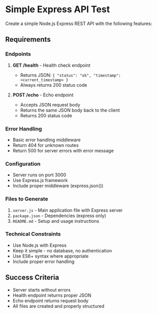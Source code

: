 # Simple Express API Test

Create a simple Node.js Express REST API with the following features:

## Requirements

### Endpoints
1. **GET /health** - Health check endpoint
   - Returns JSON: `{ "status": "ok", "timestamp": <current_timestamp> }`
   - Always returns 200 status code

2. **POST /echo** - Echo endpoint
   - Accepts JSON request body
   - Returns the same JSON body back to the client
   - Returns 200 status code

### Error Handling
- Basic error handling middleware
- Return 404 for unknown routes
- Return 500 for server errors with error message

### Configuration
- Server runs on port 3000
- Use Express.js framework
- Include proper middleware (express.json())

### Files to Generate
1. `server.js` - Main application file with Express server
2. `package.json` - Dependencies (express only)
3. `README.md` - Setup and usage instructions

### Technical Constraints
- Use Node.js with Express
- Keep it simple - no database, no authentication
- Use ES6+ syntax where appropriate
- Include proper error handling

## Success Criteria
- Server starts without errors
- Health endpoint returns proper JSON
- Echo endpoint returns request body
- All files are created and properly structured

